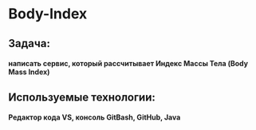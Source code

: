 # Body-Index
## Задача: 
#### написать сервис, который рассчитывает Индекс Массы Тела (Body Mass Index)
## Используемые технологии:
#### Редактор кода VS, консоль GitBash, GitHub, Java
